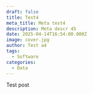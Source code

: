 ```yaml
---
draft: false
title: Test4
meta_title: Meta test4
description: Meta descr 45
date: 2025-04-14T16:54:00.000Z
image: cover.jpg
author: Test a4
tags:
  - Software
categories:
  - Data
---
```

Test post
